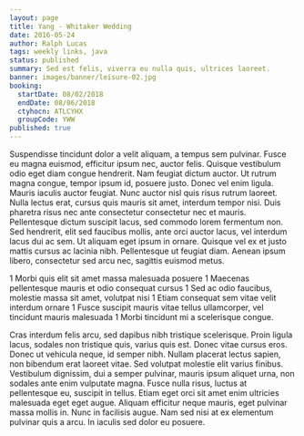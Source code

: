 ```yaml
---
layout: page
title: Yang - Whitaker Wedding
date: 2016-05-24
author: Ralph Lucas
tags: weekly links, java
status: published
summary: Sed est felis, viverra eu nulla quis, ultrices laoreet.
banner: images/banner/leisure-02.jpg
booking:
  startDate: 08/02/2018
  endDate: 08/06/2018
  ctyhocn: ATLCYHX
  groupCode: YWW
published: true
---
```

Suspendisse tincidunt dolor a velit aliquam, a tempus sem pulvinar. Fusce eu magna euismod, efficitur ipsum nec, auctor felis. Quisque vestibulum odio eget diam congue hendrerit. Nam feugiat dictum auctor. Ut rutrum magna congue, tempor ipsum id, posuere justo. Donec vel enim ligula. Mauris iaculis auctor feugiat. Nunc auctor nisl quis risus rutrum laoreet. Nulla lectus erat, cursus quis mauris sit amet, interdum tempor nisi. Duis pharetra risus nec ante consectetur consectetur nec et mauris. Pellentesque dictum suscipit lacus, sed commodo lorem fermentum non. Sed hendrerit, elit sed faucibus mollis, ante orci auctor lacus, vel interdum lacus dui ac sem. Ut aliquam eget ipsum in ornare. Quisque vel ex et justo mattis cursus ac lacinia nibh. Pellentesque ut feugiat diam. Aenean ipsum libero, consectetur sed arcu nec, sagittis euismod metus.

1 Morbi quis elit sit amet massa malesuada posuere
1 Maecenas pellentesque mauris et odio consequat cursus
1 Sed ac odio faucibus, molestie massa sit amet, volutpat nisi
1 Etiam consequat sem vitae velit interdum ornare
1 Fusce suscipit mauris vitae tellus ullamcorper, vel tincidunt mauris malesuada
1 Morbi tincidunt mi a scelerisque congue.

Cras interdum felis arcu, sed dapibus nibh tristique scelerisque. Proin ligula lacus, sodales non tristique quis, varius quis est. Donec vitae cursus eros. Donec ut vehicula neque, id semper nibh. Nullam placerat lectus sapien, non bibendum erat laoreet vitae. Sed volutpat molestie elit varius finibus. Vestibulum dignissim, dui a semper pulvinar, mauris ipsum aliquet urna, non sodales ante enim vulputate magna. Fusce nulla risus, luctus at pellentesque eu, suscipit in tellus. Etiam eget orci sit amet enim ultricies malesuada eget eget augue. Aliquam efficitur neque mauris, eget pulvinar massa mollis in. Nunc in facilisis augue. Nam sed nisi at ex elementum pulvinar quis a arcu. In iaculis sed dolor eu posuere.
